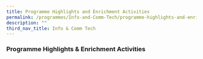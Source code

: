 ```yaml
---
title: Programme Highlights and Enrichment Activities
permalink: /programmes/Info-and-Comm-Tech/programme-highlights-and-enrichment-activities/
description: ""
third_nav_title: Info & Comm Tech
---
```

### Programme Highlights & Enrichment Activities